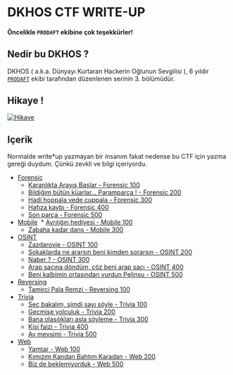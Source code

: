 # DKHOS CTF WRITE-UP

#### Öncelikle `PRODAFT` ekibine çok teşekkürler!
## Nedir bu DKHOS ?

DKHOS ( a.k.a. Dünyayı Kurtaran Hackerin Oğlunun Sevgilisi ), 6 yıldır [`PRODAFT`](https://www.prodaft.com) ekibi tarafından düzenlenen serinin 3. bölümüdür.

## Hikaye !
<a href="http://www.youtube.com/watch?feature=player_embedded&v=HlJLYdcIKxs
" target="_blank"><img src="http://img.youtube.com/vi/HlJLYdcIKxs/0.jpg"
alt="Hikaye" /></a>

## Içerik
Normalde write*up yazmayan bir insanım fakat nedense bu CTF için yazma gereği duydum. Çünkü zevkli ve bilgi içeriyordu.

- [Forensic](Forensic/)
  * [Karanlıkta Arayış Başlar - Forensic 100](Forensic/Forensic100)
  * [Bildiğim bütün küarlar... Paramparça !  - Forensic 200](Forensic/Forensic200)
  * [Hadi hoppala vede cuppala - Forensic 300](Forensic/Forensic300)
  * [Hafıza kaybı - Forensic 400](Forensic/Forensic400)
  * [Son parça - Forensic 500](Forensic/Forensic500)
- [Mobile](Mobile/)
  * [Ayrılığın hediyesi - Mobile 100](Mobile/Mobile100)
  * [Zabaha kadar dans  - Mobile 300](Mobile/Mobile300)
- [OSINT](OSINT/)
  * [Zazdarovje - OSINT 100](OSINT/OSINT100)
  * [Sokaklarda ne ararsın beni kimden sorarsın - OSINT 200](OSINT/OSINT200)
  * [Naber ? - OSINT 300](OSINT/OSINT300)
  * [Arap saçına döndüm, çöz beni arap saçı - OSINT 400](OSINT/OSINT400)  
  * [Beni kalbimin ortasından vurdun Pelinsu - OSINT 500](OSINT/OSINT500)
- [Reversing](Reversing/)
  * [Tamirci Pala Remzi - Reversing 100](Reversing/Reversing100)
- [Trivia](Trivia/)  
  * [Seç bakalım, şimdi sayı söyle - Trivia 100](Trivia/Trivia100)
  * [Geçmişe yolculuk - Trivia 200](Trivia/Trivia200)
  * [Bana olasılıkları asla söyleme - Trivia 300](Trivia/Trivia300)
  * [Kişi faizi - Trivia 400](Trivia/Trivia400)
  * [Av mevsimi - Trivia 500](Trivia/Trivia500)
- [Web](Web/)
  * [Yamtar - Web 100](Web/Web100)
  * [Kımızım Kandan Bahtım Karadan - Web 200](Web/Web200)
  * [Biz de beklemiyorduk - Web 500](Web/Web500)
